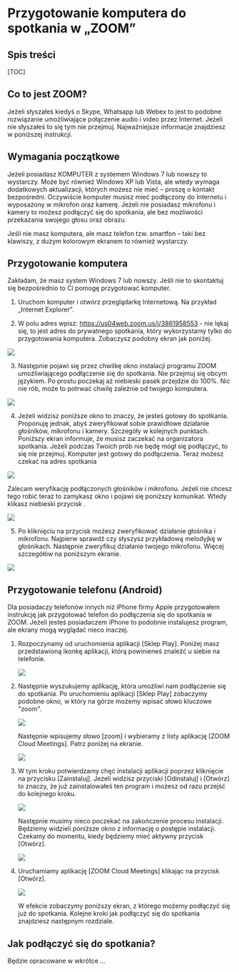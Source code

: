# Przygotowanie komputera do spotkania w „ZOOM”

## Spis treści

[TOC]



## Co to jest ZOOM?

Jeżeli słyszałeś kiedyś o Skype, Whatsapp lub Webex to jest to podobne rozwiązanie umożliwiające połączenie audio i video przez Internet. Jeżeli nie słyszałeś to się tym nie przejmuj. Najważniejsze informacje znajdziesz w poniższej instrukcji.

 

## Wymagania początkowe

Jeżeli posiadasz KOMPUTER z systemem Windows 7 lub nowszy to wystarczy. Może być również Windows XP lub Vista, ale wtedy wymaga dodatkowych aktualizacji, których możesz nie mieć – proszę o kontakt bezpośredni. Oczywiście komputer musisz mieć podłączony do Internetu i wyposażony w mikrofon oraz kamerę. Jeżeli nie posiadasz mikrofonu i kamery to możesz podłączyć się do spotkania, ale bez możliwości przekazania swojego głosu oraz obrazu.

Jeśli nie masz komputera, ale masz telefon tzw. smartfon – taki bez klawiszy, z dużym kolorowym ekranem to również wystarczy.

 

## Przygotowanie komputera

Zakładam, że masz system Windows 7 lub nowszy. Jeśli nie to skontaktuj się bezpośrednio to Ci pomogę przygotować komputer.

1. Uruchom komputer i otwórz przeglądarkę Internetową. Na przykład „Internet Explorer”.

2. W polu adres wpisz: <https://us04web.zoom.us/j/3861958553> - nie lękaj się, to jest adres do prywatnego spotkania, który wykorzystamy tylko do przygotowania komputera. Zobaczysz podobny ekran jak poniżej.

 ![](images/image01.png)

 



3. Następnie pojawi się przez chwilkę okno instalacji programu ZOOM umożliwiającego podłączenie się do spotkania. Nie przejmuj się obcym językiem. Po prostu poczekaj aż niebieski pasek przejdzie do 100%. Nic nie rób, może to potrwać chwilę zależnie od twojego komputera.

![](images/image02.png)

 



4. Jeżeli widzisz poniższe okno to znaczy, że jesteś gotowy do spotkania. Proponuję jednak, abyś zweryfikował sobie prawidłowe działanie głośników, mikrofonu i kamery. Szczegóły w kolejnych punktach. Poniższy ekran informuje, że musisz zaczekać na organizatora spotkania. Jeżeli podczas Twoich prób nie będę mógł się podłączyć, to się nie przejmuj. Komputer jest gotowy do podłączenia. Teraz możesz czekać na adres spotkania

![](images/image03.png)

 



Zalecam weryfikację podłączonych głośników i mikrofonu. Jeżeli nie chcesz tego robić teraz to zamykasz okno i pojawi się poniższy komunikat. Wtedy klikasz niebieski przycisk <Leave Meeting>.

![](images/image04.png)

 



5. Po kliknięciu na przycisk <Test Computer Audio> możesz zweryfikować działanie głośnika i mikrofonu. Najpierw sprawdź czy słyszysz przykładową melodyjkę w głośnikach. Następnie zweryfikuj działanie twojego mikrofonu. Więcej szczegółów na poniższym ekranie.

![](images/image05.png)



## Przygotowanie telefonu (Android)

Dla posiadaczy telefonów innych niż iPhone firmy Apple przygotowałem instrukcję jak przygotować telefon do podłączenia się do spotkania w ZOOM. Jeżeli jesteś posiadaczem iPhone to podobnie instalujesz program, ale ekrany mogą wyglądać nieco inaczej.

1. Rozpoczynamy od uruchomienia aplikacji [Sklep Play]. Poniżej masz przedstawioną ikonkę aplikacji, którą powinieneś znaleźć u siebie na telefonie.

   ![](images/image07.png)

2. Następnie wyszukujemy aplikację, która umożliwi nam podłączenie się do spotkania. Po uruchomieniu aplikacji [Sklep Play] zobaczymy podobne okno, w który na górze możemy wpisać słowo kluczowe "zoom".

   ![](images/image08.png)

   

   Następnie wpisujemy słowo [zoom] i wybieramy z listy aplikację [ZOOM Cloud Meetings]. Patrz poniżej na ekranie.

   ![](images/image06.png)

3. W tym kroku potwierdzamy chęć instalacji aplikacji poprzez kliknięcie na przycisku [Zainstaluj]. Jeżeli widzisz przyciski [Odinstaluj] i [Otwórz] to znaczy, że już zainstalowałeś ten program i możesz od razu przejść do kolejnego kroku.

   ![](images/image09.png)

   

   Następnie musimy nieco poczekać na zakończenie procesu instalacji. Będziemy widzieli poniższe okno z informację o postępie instalacji. Czekamy do momentu, kiedy będziemy mieć aktywny przycisk [Otwórz].

   ![](images/image10.png)

   

4. Uruchamiamy aplikację [ZOOM Cloud Meetings] klikając na przycisk [Otwórz].

   ![](images/image11.png)

   W efekcie zobaczymy poniższy ekran, z którego możemy podłączyć się już do spotkania. Kolejne kroki jak podłączyć się do spotkania znajdziesz następnym rozdziale.

## Jak podłączyć się do spotkania?

Będzie opracowane w wkrótce ...